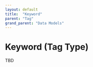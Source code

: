 ```yaml
---
layout: default
title:  "Keyword"
parent: "Tag"
grand_parent: "Data Models"
---
```


# Keyword (Tag Type)

TBD
